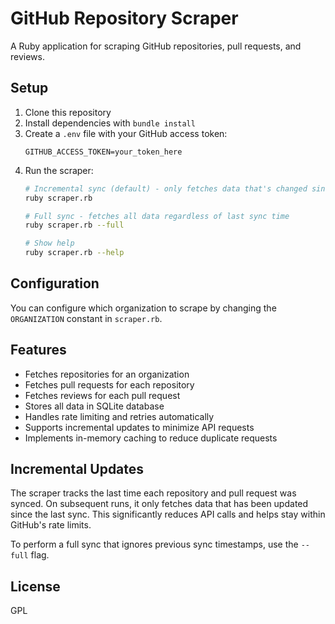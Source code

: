 # GitHub Repository Scraper

A Ruby application for scraping GitHub repositories, pull requests, and reviews.

## Setup

1. Clone this repository
2. Install dependencies with `bundle install`
3. Create a `.env` file with your GitHub access token:
   ```
   GITHUB_ACCESS_TOKEN=your_token_here
   ```
4. Run the scraper:
   ```bash
   # Incremental sync (default) - only fetches data that's changed since last run
   ruby scraper.rb
   
   # Full sync - fetches all data regardless of last sync time
   ruby scraper.rb --full
   
   # Show help
   ruby scraper.rb --help
   ```

## Configuration

You can configure which organization to scrape by changing the `ORGANIZATION` constant in `scraper.rb`.

## Features

- Fetches repositories for an organization
- Fetches pull requests for each repository
- Fetches reviews for each pull request
- Stores all data in SQLite database
- Handles rate limiting and retries automatically
- Supports incremental updates to minimize API requests
- Implements in-memory caching to reduce duplicate requests

## Incremental Updates

The scraper tracks the last time each repository and pull request was synced. 
On subsequent runs, it only fetches data that has been updated since the last sync.
This significantly reduces API calls and helps stay within GitHub's rate limits.

To perform a full sync that ignores previous sync timestamps, use the `--full` flag.

## License

GPL
